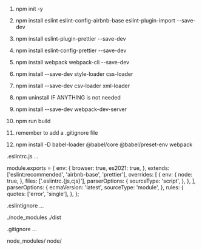 1. npm init -y
2. npm install eslint eslint-config-airbnb-base eslint-plugin-import --save-dev
3. npm install eslint-plugin-prettier --save-dev
4. npm install eslint-config-prettier --save-dev
5. npm install webpack webpack-cli --save-dev
6. npm install --save-dev style-loader css-loader
7. npm install --save-dev csv-loader xml-loader
8. npm uninstall IF ANYTHING is not needed

9. npm install --save-dev webpack-dev-server
10. npm run build

11. remember to add a .gitignore file

12. npm install -D babel-loader @babel/core @babel/preset-env webpack

.eslintrc.js ...

module.exports = {
env: {
browser: true,
es2021: true,
},
extends: ['eslint:recommended', 'airbnb-base', 'prettier'],
overrides: [
{
env: {
node: true,
},
files: ['.eslintrc.{js,cjs}'],
parserOptions: {
sourceType: 'script',
},
},
],
parserOptions: {
ecmaVersion: 'latest',
sourceType: 'module',
},
rules: {
quotes: ['error', 'single'],
},
};

.eslintignore ...

./node_modules
./dist

.gitignore ...

node_modules/
node/
